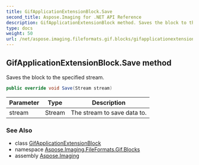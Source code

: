 ```yaml
---
title: GifApplicationExtensionBlock.Save
second_title: Aspose.Imaging for .NET API Reference
description: GifApplicationExtensionBlock method. Saves the block to the specified stream
type: docs
weight: 50
url: /net/aspose.imaging.fileformats.gif.blocks/gifapplicationextensionblock/save/
---
```

## GifApplicationExtensionBlock.Save method

Saves the block to the specified stream.

```csharp
public override void Save(Stream stream)
```

| Parameter | Type | Description |
| --- | --- | --- |
| stream | Stream | The stream to save data to. |

### See Also

* class [GifApplicationExtensionBlock](../)
* namespace [Aspose.Imaging.FileFormats.Gif.Blocks](../../gifapplicationextensionblock/)
* assembly [Aspose.Imaging](../../../)


